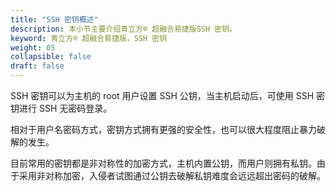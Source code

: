 ```yaml
---
title: "SSH 密钥概述"
description: 本小节主要介绍青立方® 超融合易捷版SSH 密钥。 
keyword: 青立方® 超融合易捷版，SSH 密钥
weight: 05
collapsible: false
draft: false
---
```


SSH 密钥可以为主机的 root 用户设置 SSH 公钥，当主机启动后，可使用 SSH 密钥进行 SSH 无密码登录。

相对于用户名密码方式，密钥方式拥有更强的安全性，也可以很大程度阻止暴力破解的发生。

目前常用的密钥都是非对称性的加密方式，主机内置公钥，而用户则拥有私钥。由于采用非对称加密，入侵者试图通过公钥去破解私钥难度会远远超出密码的破解。
